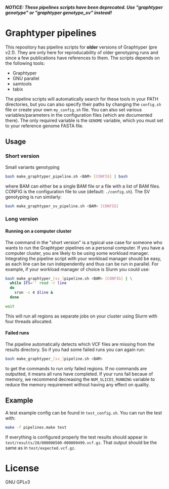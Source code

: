 ***NOTICE: These pipelines scripts have been deprecated. Use "graphtyper genotype" or "graphtyper genotype_sv" instead!***

# Graphtyper pipelines
This repository has pipeline scripts for **older** versions of Graphtyper (pre v2.1). They are only here for reproducability of older genotyping runs and since a few publications have references to them. The scripts depends on the following tools:
 - Graphtyper
 - GNU parallel
 - samtools
 - tabix

The pipeline scripts will automatically search for these tools in your PATH directories, but you can also specify their paths by changing the `config.sh` file or create your own `my_config.sh` file. You can also set various variables/parameters in the configuration files (which are documented there). The only required variable is the `GENOME` variable, which you must set to your reference genome FASTA file.

## Usage
### Short version
Small variants genotyping
```sh
bash make_graphtyper_pipeline.sh <BAM> [CONFIG] | bash
```
where BAM can either be a single BAM file or a file with a list of BAM files. CONFIG is the configuration file to use (default: `./config.sh`). The SV genotyping is run similarly:
```sh
bash make_graphtyper_sv_pipeline.sh <BAM> [CONFIG]
```

### Long version
#### Running on a computer cluster
The command in the "short version" is a typical use case for someone who wants to run the Graphtyper pipelines on a personal computer. If you have a computer cluster, you are likely to be using some workload manager. Integrating the pipeline script with your workload manager should be easy, as each line can be run independently and thus can be run in parallel. For example, if your workload manager of choice is Slurm you could use:
```sh
bash make_graphtyper_[sv_]pipeline.sh <BAM> [CONFIG] | \
  while IFS='' read -r line
  do
    srun -c 4 $line &
  done

wait
```

This will run all regions as separate jobs on your cluster using Slurm with four threads allocated.

#### Failed runs
The pipeline automatically detects which VCF files are missing from the results directory. So if you had some failed runs you can again run:
```sh
bash make_graphtyper_[sv_]pipeline.sh <BAM>
```

to get the commands to run only failed regions. If no commands are outputted, it means all runs have completed. If your runs fail becaue of memory, we recommend decreasing the `NUM_SLICES_RUNNING` variable to reduce the memory requirement without having any effect on quality.

## Example
A test example config can be found in `test_config.sh`. You can run the test with:

```sh
make -f pipelines.make test
```

If everything is configured properly the test results should appear in `test/results/20/000000500-000009499.vcf.gz`. That output should be the same as in `test/expected.vcf.gz`.

# License
GNU GPLv3
